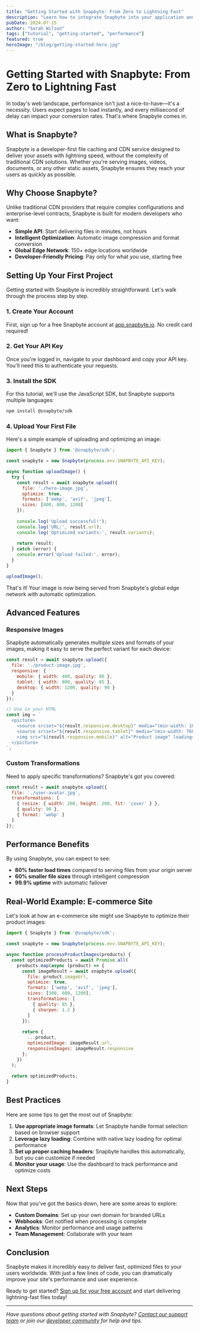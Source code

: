 ```yaml
---
title: "Getting Started with Snapbyte: From Zero to Lightning Fast"
description: "Learn how to integrate Snapbyte into your application and start delivering files at lightning speed in under 10 minutes."
pubDate: 2024-07-15
author: "Sarah Wilson"
tags: ["tutorial", "getting-started", "performance"]
featured: true
heroImage: "/blog/getting-started-hero.jpg"
---
```


# Getting Started with Snapbyte: From Zero to Lightning Fast

In today's web landscape, performance isn't just a nice-to-have—it's a necessity. Users expect pages to load instantly, and every millisecond of delay can impact your conversion rates. That's where Snapbyte comes in.

## What is Snapbyte?

Snapbyte is a developer-first file caching and CDN service designed to deliver your assets with lightning speed, without the complexity of traditional CDN solutions. Whether you're serving images, videos, documents, or any other static assets, Snapbyte ensures they reach your users as quickly as possible.

## Why Choose Snapbyte?

Unlike traditional CDN providers that require complex configurations and enterprise-level contracts, Snapbyte is built for modern developers who want:

- **Simple API**: Start delivering files in minutes, not hours
- **Intelligent Optimization**: Automatic image compression and format conversion
- **Global Edge Network**: 150+ edge locations worldwide
- **Developer-Friendly Pricing**: Pay only for what you use, starting free

## Setting Up Your First Project

Getting started with Snapbyte is incredibly straightforward. Let's walk through the process step by step.

### 1. Create Your Account

First, sign up for a free Snapbyte account at [app.snapbyte.io](https://app.snapbyte.io/signup). No credit card required!

### 2. Get Your API Key

Once you're logged in, navigate to your dashboard and copy your API key. You'll need this to authenticate your requests.

### 3. Install the SDK

For this tutorial, we'll use the JavaScript SDK, but Snapbyte supports multiple languages:

```bash
npm install @snapbyte/sdk
```

### 4. Upload Your First File

Here's a simple example of uploading and optimizing an image:

```javascript
import { Snapbyte } from '@snapbyte/sdk';

const snapbyte = new Snapbyte(process.env.SNAPBYTE_API_KEY);

async function uploadImage() {
  try {
    const result = await snapbyte.upload({
      file: './hero-image.jpg',
      optimize: true,
      formats: ['webp', 'avif', 'jpeg'],
      sizes: [400, 800, 1200]
    });
    
    console.log('Upload successful!');
    console.log('URL:', result.url);
    console.log('Optimized variants:', result.variants);
    
    return result;
  } catch (error) {
    console.error('Upload failed:', error);
  }
}

uploadImage();
```

That's it! Your image is now being served from Snapbyte's global edge network with automatic optimization.

## Advanced Features

### Responsive Images

Snapbyte automatically generates multiple sizes and formats of your images, making it easy to serve the perfect variant for each device:

```javascript
const result = await snapbyte.upload({
  file: './product-image.jpg',
  responsive: {
    mobile: { width: 400, quality: 80 },
    tablet: { width: 800, quality: 85 },
    desktop: { width: 1200, quality: 90 }
  }
});

// Use in your HTML
const img = `
  <picture>
    <source srcset="${result.responsive.desktop}" media="(min-width: 1024px)">
    <source srcset="${result.responsive.tablet}" media="(min-width: 768px)">
    <img src="${result.responsive.mobile}" alt="Product image" loading="lazy">
  </picture>
`;
```

### Custom Transformations

Need to apply specific transformations? Snapbyte's got you covered:

```javascript
const result = await snapbyte.upload({
  file: './user-avatar.jpg',
  transformations: [
    { resize: { width: 200, height: 200, fit: 'cover' } },
    { quality: 90 },
    { format: 'webp' }
  ]
});
```

## Performance Benefits

By using Snapbyte, you can expect to see:

- **80% faster load times** compared to serving files from your origin server
- **60% smaller file sizes** through intelligent compression
- **99.9% uptime** with automatic failover

## Real-World Example: E-commerce Site

Let's look at how an e-commerce site might use Snapbyte to optimize their product images:

```javascript
import { Snapbyte } from '@snapbyte/sdk';

const snapbyte = new Snapbyte(process.env.SNAPBYTE_API_KEY);

async function processProductImages(products) {
  const optimizedProducts = await Promise.all(
    products.map(async (product) => {
      const imageResult = await snapbyte.upload({
        file: product.imageUrl,
        optimize: true,
        formats: ['webp', 'avif', 'jpeg'],
        sizes: [300, 600, 1200],
        transformations: [
          { quality: 85 },
          { sharpen: 1.2 }
        ]
      });
      
      return {
        ...product,
        optimizedImage: imageResult.url,
        responsiveImages: imageResult.responsive
      };
    })
  );
  
  return optimizedProducts;
}
```

## Best Practices

Here are some tips to get the most out of Snapbyte:

1. **Use appropriate image formats**: Let Snapbyte handle format selection based on browser support
2. **Leverage lazy loading**: Combine with native lazy loading for optimal performance
3. **Set up proper caching headers**: Snapbyte handles this automatically, but you can customize if needed
4. **Monitor your usage**: Use the dashboard to track performance and optimize costs

## Next Steps

Now that you've got the basics down, here are some areas to explore:

- **Custom Domains**: Set up your own domain for branded URLs
- **Webhooks**: Get notified when processing is complete
- **Analytics**: Monitor performance and usage patterns
- **Team Management**: Collaborate with your team

## Conclusion

Snapbyte makes it incredibly easy to deliver fast, optimized files to your users worldwide. With just a few lines of code, you can dramatically improve your site's performance and user experience.

Ready to get started? [Sign up for your free account](https://app.snapbyte.io/signup) and start delivering lightning-fast files today!

---

*Have questions about getting started with Snapbyte? [Contact our support team](mailto:support@snapbyte.io) or join our [developer community](https://discord.gg/snapbyte) for help and tips.*
